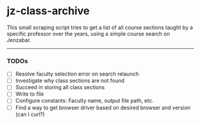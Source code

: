 # jz-class-archive

This small scraping script tries to get a list of all course sections taught by a specific professor over the years, using a simple course search on Jenzabar.

------------------------------
### TODOs
- [ ] Resolve faculty selection error on search relaunch
- [ ] Investigate why class sections are not found
- [ ] Succeed in storing all class sections
- [ ] Write to file
- [ ] Configure constants: Faculty name, output file path, etc.
- [ ] Find a way to get browser driver based on desired browser and version (can I curl?)
